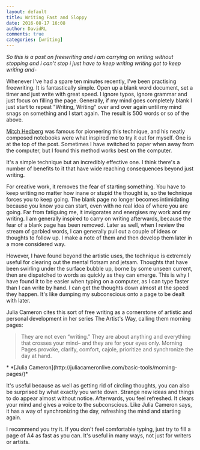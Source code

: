 ```yaml
---  
layout: default  
title: Writing Fast and Sloppy  
date: 2016-08-17 16:08  
author: DavidRL  
comments: true  
categories: [writing]  
---  
```

<em>So this is a post on freewriting and i am carrying on writing without stopping and i can't stop i just have to keep writing writing got to keep writing and-</em>  

Whenever I've had a spare ten minutes recently, I've been practising freewriting. It is fantastically simple. Open up a blank word document, set a timer and just write with great speed. I ignore typos, ignore grammar and just focus on filling the page. Generally, if my mind goes completely blank I just start to repeat "Writing, Writing" over and over again until my mind snags on something and I start again. The result is 500 words or so of the above.  
<!--more-->  

<a href="https://www.reddit.com/r/writing/comments/3ggmvu/mitch_hedbergs_daily_free_writing_exercise/">Mitch Hedberg</a> was famous for pioneering this technique, and his neatly composed notebooks were what inspired me to try it out for myself. One is at the top of the post. Sometimes I have switched to paper when away from the computer, but I found this method works best on the computer.  

It's a simple technique but an incredibly effective one. I think there's a number of benefits to it that have wide reaching consequences beyond just writing.  

For creative work, it removes the fear of starting something. You have to keep writing no matter how inane or stupid the thought is, so the technique forces you to keep going. The blank page no longer becomes intimidating because you know you can start,  even with no real idea of where you are going.  Far from fatiguing me, it invigorates and energises my work and my writing. I am generally inspired to carry on writing afterwards, because the fear of a blank page has been removed. Later as well, when I review the stream of garbled words, I can generally pull out a couple of ideas or thoughts to follow up. I make a note of them and then develop them later in a more considered way.  

However, I have found beyond the artistic uses, the technique is extremely useful for clearing out the mental flotsam and jetsam. Thoughts that have been swirling under the surface bubble up, borne by some unseen current, then are dispatched to words as quickly as they can emerge. This is why I have found it to be easier when typing on a computer, as I can type faster than I can write by hand. I can get the thoughts down almost at the speed they happen. It's like dumping my subconscious onto a page to be dealt with later.  

Julia Cameron cites this sort of free writing as a cornerstone of artistic and personal development in her series The Artist's Way, calling them morning pages:  

<blockquote>  
  They are not even “writing.” They are about anything and everything that crosses your mind– and they are for your eyes only. Morning Pages provoke, clarify, comfort, cajole, prioritize and synchronize the day at hand.
</blockquote>    
  * *[Julia Cameron](http://juliacameronlive.com/basic-tools/morning-pages/)*  


It's useful because as well as getting rid of circling thoughts, you can also be surprised by what exactly you write down. Strange new ideas and things to do appear almost without notice. Afterwards, you feel refreshed. It clears your mind and gives a voice to the subconscious. Like Julia Cameron says, it has a way of synchronizing the day, refreshing the mind and starting again.  

I recommend you try it. If you don't feel comfortable typing, just try to fill a page of A4 as fast as you can. It's useful in many ways, not just for writers or artists.  
